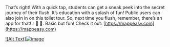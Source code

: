 That’s right! With a quick tap, students can get a sneak peek into the secret journey of their flush. It’s education with a splash of fun! Public users can also join in on this toilet tour. So, next time you flush, remember, there’s an app for that! 💧 🚽 🚀. Basic but fun!
Check it out:
[https://mappeasy.com](https://mappeasy.com)


[![Alt Text]![image](https://github.com/mappeasy/mappeasy.github.io/assets/147260512/e83add49-dd5e-40b5-9480-69426fa1df5f)](https://mappeasy.com)


